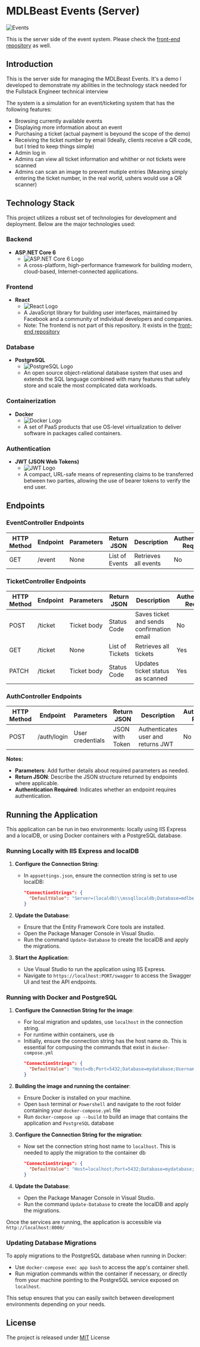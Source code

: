 # MDLBeast Events (Server)

![Events](https://github.com/RamiB1234/mdlbeast-events-server/blob/master/README_Images/mdlBeastLogo.png?raw=true)

This is the server side of the event system. Please check the [front-end repository](https://github.com/RamiB1234/mdlbeast-events-front) as well.

## Introduction
This is the server side for managing the MDLBeast Events. It's a demo I developed to demonstrate my abilities in the technology stack needed for the Fullstack Engineer technical interview

The system is a simulation for an event/ticketing system that has the following features:
- Browsing currently available events
- Displaying more information about an event
- Purchasing a ticket (actual payment is beyound the scope of the demo)
- Receiving the ticket number by email (Ideally, clients receive a QR code, but I tried to keep things simple)
- Admin log in
- Admins can view all ticket information and whither or not tickets were scanned
- Admins can scan an image to prevent mutiple entries (Meaning simply entering the ticket number, in the real world, ushers would use a QR scanner)

## Technology Stack

This project utilizes a robust set of technologies for development and deployment. Below are the major technologies used:

### Backend
- **ASP.NET Core 6**
  - ![ASP.NET Core 6 Logo](https://github.com/RamiB1234/mdlbeast-events-server/blob/master/README_Images/aspnet.PNG?raw=true)
  - A cross-platform, high-performance framework for building modern, cloud-based, Internet-connected applications.

### Frontend
- **React**
  - ![React Logo](https://github.com/RamiB1234/mdlbeast-events-server/blob/master/README_Images/react.PNG?raw=true)
  - A JavaScript library for building user interfaces, maintained by Facebook and a community of individual developers and companies.
  - Note: The frontend is not part of this repository. It exists in the [front-end repository](https://github.com/RamiB1234/mdlbeast-events-front)

### Database
- **PostgreSQL**
  - ![PostgreSQL Logo](https://github.com/RamiB1234/mdlbeast-events-server/blob/master/README_Images/postgre.PNG?raw=true)
  - An open source object-relational database system that uses and extends the SQL language combined with many features that safely store and scale the most complicated data workloads.

### Containerization
- **Docker**
  - ![Docker Logo](https://github.com/RamiB1234/mdlbeast-events-server/blob/master/README_Images/docker.PNG?raw=true)
  - A set of PaaS products that use OS-level virtualization to deliver software in packages called containers.

### Authentication
- **JWT (JSON Web Tokens)**
  - ![JWT Logo](https://github.com/RamiB1234/mdlbeast-events-server/blob/master/README_Images/jwt.PNG?raw=true)
  - A compact, URL-safe means of representing claims to be transferred between two parties, allowing the use of bearer tokens to verify the end user.


## Endpoints

### EventController Endpoints

| HTTP Method | Endpoint | Parameters | Return JSON   | Description          | Authentication Required |
|-------------|----------|------------|---------------|----------------------|-------------------------|
| GET         | /event   | None       | List of Events| Retrieves all events | No                      |

### TicketController Endpoints

| HTTP Method | Endpoint | Parameters  | Return JSON | Description                                | Authentication Required |
|-------------|----------|-------------|-------------|--------------------------------------------|-------------------------|
| POST        | /ticket  | Ticket body | Status Code | Saves ticket and sends confirmation email  | No                      |
| GET         | /ticket  | None        | List of Tickets | Retrieves all tickets                   | Yes                     |
| PATCH       | /ticket  | Ticket body | Status Code | Updates ticket status as scanned           | Yes                     |

### AuthController Endpoints

| HTTP Method | Endpoint   | Parameters       | Return JSON      | Description                         | Authentication Required |
|-------------|------------|------------------|------------------|-------------------------------------|-------------------------|
| POST        | /auth/login| User credentials | JSON with Token  | Authenticates user and returns JWT  | No                      |

**Notes:**
- **Parameters**: Add further details about required parameters as needed.
- **Return JSON**: Describe the JSON structure returned by endpoints where applicable.
- **Authentication Required**: Indicates whether an endpoint requires authentication.


## Running the Application

This application can be run in two environments: locally using IIS Express and a localDB, or using Docker containers with a PostgreSQL database.

### Running Locally with IIS Express and localDB

1. **Configure the Connection String**:
   - In `appsettings.json`, ensure the connection string is set to use localDB:
     ```json
     "ConnectionStrings": {
       "DefaultValue": "Server=(localdb)\\mssqllocaldb;Database=mdlbeast-events-db;Trusted_Connection=True;MultipleActiveResultSets=true"
     }
     ```
1. **Update the Database**:
   - Ensure that the Entity Framework Core tools are installed.
   - Open the Package Manager Console in Visual Studio.
   - Run the command `Update-Database` to create the localDB and apply the migrations.

3. **Start the Application**:
   - Use Visual Studio to run the application using IIS Express.
   - Navigate to `https://localhost:PORT/swagger` to access the Swagger UI and test the API endpoints.

### Running with Docker and PostgreSQL

1. **Configure the Connection String for the image**:
   - For local migration and updates, use `localhost` in the connection string. 
   - For runtime within containers, use `db`
   - Initially, ensure the connection string has the host name `db`. This is essential for compusing the commands that exist in `docker-compose.yml`
     ```json
     "ConnectionStrings": {
       "DefaultValue": "Host=db;Port=5432;Database=mydatabase;Username=postgres;Password=mysecretpassword"
     }
     ```

2. **Building the image and running the container**:
   - Ensure Docker is installed on your machine.
   - Open `bash` terminal or `Powershell` and navigate to the root folder containing your `docker-compose.yml` file
   - Run `docker-compose up --build` to build an image that contains the application and `PostgreSQL` database


3. **Configure the Connection String for the migration**:
   - Now set the connection string host name to `localhost`. This is needed to apply the migration to the container db
     ```json
     "ConnectionStrings": {
       "DefaultValue": "Host=localhost;Port=5432;Database=mydatabase;Username=postgres;Password=mysecretpassword"
     }
     ```

4. **Update the Database**:
   - Open the Package Manager Console in Visual Studio.
   - Run the command `Update-Database` to create the localDB and apply the migrations.


Once the services are running, the application is accessible via `http://localhost:8000/`

### Updating Database Migrations

To apply migrations to the PostgreSQL database when running in Docker:
- Use `docker-compose exec app bash` to access the app's container shell.
- Run migration commands within the container if necessary, or directly from your machine pointing to the PostgreSQL service exposed on `localhost`.

This setup ensures that you can easily switch between development environments depending on your needs.


## License
The project is released under [MIT](https://github.com/RamiB1234/mdlbeast-events-server/blob/master/LICENSE) License
